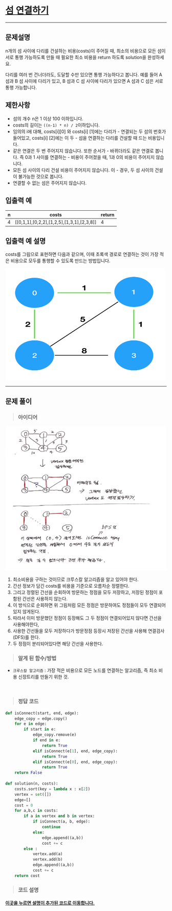 
<h1><strong ><a href="https://programmers.co.kr/learn/courses/30/lessons/42861">섬 연결하기</a></strong></h1>
<hr>

## 문제설명
n개의 섬 사이에 다리를 건설하는 비용(costs)이 주어질 때, 최소의 비용으로 모든 섬이 서로 통행 가능하도록 만들 때 필요한 최소 비용을 return 하도록 solution을 완성하세요.

다리를 여러 번 건너더라도, 도달할 수만 있으면 통행 가능하다고 봅니다. 예를 들어 A 섬과 B 섬 사이에 다리가 있고, B 섬과 C 섬 사이에 다리가 있으면 A 섬과 C 섬은 서로 통행 가능합니다.

## 제한사항
- 섬의 개수 n은 1 이상 100 이하입니다.
- costs의 길이는 `((n-1) * n) / 2`이하입니다.
- 임의의 i에 대해, costs[i][0] 와 costs[i] [1]에는 다리가 - 연결되는 두 섬의 번호가 들어있고, costs[i] [2]에는 이 두 - 섬을 연결하는 다리를 건설할 때 드는 비용입니다.
- 같은 연결은 두 번 주어지지 않습니다. 또한 순서가 - 바뀌더라도 같은 연결로 봅니다. 즉 0과 1 사이를 연결하는 - 비용이 주어졌을 때, 1과 0의 비용이 주어지지 않습니다.
- 모든 섬 사이의 다리 건설 비용이 주어지지 않습니다. 이 - 경우, 두 섬 사이의 건설이 불가능한 것으로 봅니다.
- 연결할 수 없는 섬은 주어지지 않습니다.

## 입출력 예

|n|	costs|	return|
|---|---|---|
|4|	[[0,1,1],[0,2,2],[1,2,5],[1,3,1],[2,3,8]]|	4|

## 입출력 예 설명
costs를 그림으로 표현하면 다음과 같으며, 이때 초록색 경로로 연결하는 것이 가장 적은 비용으로 모두를 통행할 수 있도록 만드는 방법입니다.

<img src="../Reference_img/19-1-1.png" width='500' height='350'>

<hr>

## 문제 풀이

> ### 아이디어

<img src="../스터디보낼거/19-1 설명.png" width='600' height='450'>

1. 최소비용을 구하는 것이므로 크루스칼 알고리즘을 알고 있어야 한다.
2. 간선 정보가 담긴 costs를 비용을 기준으로 오름차순 정렬한다.
3. 그리고 정렬된 간선을 순회하여 방문하는 정점을 모두 저장하고, 저장된 정점이 포함된 간선은 사용하지 않는다.
4. 이 방식으로 순회하면 위 그림처럼 모든 정점은 방문하여도 정점들이 모두 연결되어있지 않게된다.
5. 따라서 이미 방문했던 정점이 등장해도 그 두 정점이 연결되어있지 않다면 간선을 사용해야한다,
6. 사용한 간선들을 모두 저장하다가 방문정점 등장시 저장된 간선을 사용해 연결검사(DFS)를 한다.
7. 두 정점이 분리되어있다면 해당 간선을 사용한다.

> ### 알게 된 함수/방법
- `크루스칼 알고리즘` : 가장 적은 비용으로 모든 노드를 연결하는 알고리즘, 즉 최소 비용 신장트리를 만들기 위한 것.

<br>

> ### 정답 코드
```python
def isConnect(start, end, edge):
    edge_copy = edge.copy()
    for e in edge:
        if start in e:
            edge_copy.remove(e)
            if end in e:
                return True
            elif isConnect(e[1], end, edge_copy):
                return True
            elif isConnect(e[0], end, edge_copy):
                return True
    return False

def solution(n, costs):
    costs.sort(key = lambda x : x[2])
    vertex = set([])
    edge=[]  
    cost = 0
    for a,b,c in costs:
        if a in vertex and b in vertex:
            if isConnect(a, b, edge):
                continue
            else:
                edge.append((a,b))
                cost += c
        else :
            vertex.add(a)
            vertex.add(b)
            edge.append((a,b))
            cost += c
    return cost
```

> ### 코드 설명
<h4><a href="../pyCode/19-2 섬 연결하기.py">이곳을 누르면 설명이 추가된 코드로 이동합니다.</a></h4>
